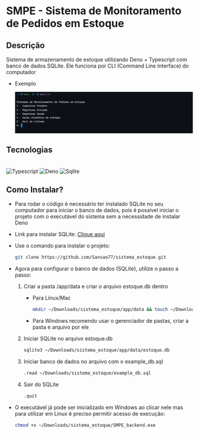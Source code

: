 # SMPE - Sistema de Monitoramento de Pedidos em Estoque

## Descrição

Sistema de armazenamento de estoque utilizando Deno + Typescript com banco de dados SQLite. Ele funciona por CLI (Command Line Interface) do computador

- Exemplo

  ![Exemplo do CLI rodando](./public/Exemplo-CLI.png)

## Tecnologias

<div style="display: inline_block">
    <br>
    <img align="center" alt="Typescript" height="100" width="33%" src="https://cdn.jsdelivr.net/gh/devicons/devicon@latest/icons/typescript/typescript-original.svg" />
    <img align="center" alt="Deno" height="100" width="33%" src="https://cdn.jsdelivr.net/gh/devicons/devicon@latest/icons/denojs/denojs-original-wordmark.svg" />
    <img align="center" alt="Sqlite" height="100" width="33%" src="https://cdn.jsdelivr.net/gh/devicons/devicon@latest/icons/sqlite/sqlite-original-wordmark.svg" />
</div>

## Como Instalar?

- Para rodar o código é necessário ter instalado SQLite no seu computador para iniciar o banco de dados, poís é possível iniciar o projeto com o executável do sistema sem a necessidade de instalar Deno
- Link para instalar SQLite: [Clique aqui](https://www.sqlite.org/download.html)

- Use o comando para instalar o projeto:
    ```sh
    git clone https://github.com/Sansao77/sistema_estoque.git
    ```

- Agora para configurar o banco de dados (SQLite), utilize o passo a passo:
    1. Criar a pasta /app/data e criar o arquivo estoque.db dentro
        - Para Linux/Mac
            ```sh
            mkdir ~/Downloads/sistema_estoque/app/data && touch ~/Downloads/sistema_estoque/app/data/estoque.db
            ```

        - Para Windows recomendo usar o gerenciador de pastas, criar a pasta e arquivo por ele

    2. Iniciar SQLite no arquivo estoque.db

        ```sh
        sqlite3 ~/Downloads/sistema_estoque/app/data/estoque.db
        ```

    3. Iniciar banco de dados no arquivo com o example_db.sql

        ```sh
        .read ~/Downloads/sistema_estoque/example_db.sql
        ```

    4. Sair do SQLite

        ```sh
        .quit
        ```

- O executável já pode ser inicializado em Windows ao clicar nele mas para utilizar em Linux é preciso permitir acesso de execução:
    ```sh
    chmod +x ~/Downloads/sistema_estoque/SMPE_backend.exe
    ```
